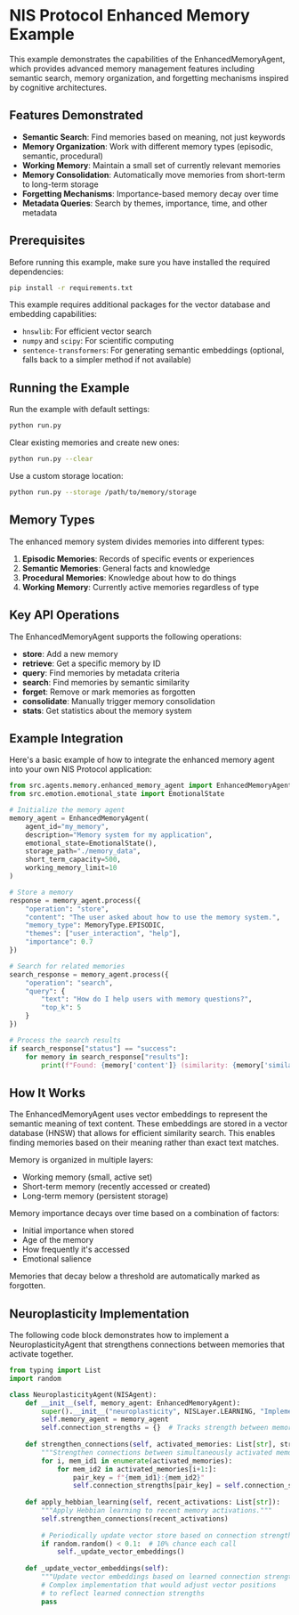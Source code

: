 # NIS Protocol Enhanced Memory Example

This example demonstrates the capabilities of the EnhancedMemoryAgent, which provides advanced memory management features including semantic search, memory organization, and forgetting mechanisms inspired by cognitive architectures.

## Features Demonstrated

- **Semantic Search**: Find memories based on meaning, not just keywords
- **Memory Organization**: Work with different memory types (episodic, semantic, procedural)
- **Working Memory**: Maintain a small set of currently relevant memories
- **Memory Consolidation**: Automatically move memories from short-term to long-term storage
- **Forgetting Mechanisms**: Importance-based memory decay over time
- **Metadata Queries**: Search by themes, importance, time, and other metadata

## Prerequisites

Before running this example, make sure you have installed the required dependencies:

```bash
pip install -r requirements.txt
```

This example requires additional packages for the vector database and embedding capabilities:
- `hnswlib`: For efficient vector search
- `numpy` and `scipy`: For scientific computing
- `sentence-transformers`: For generating semantic embeddings (optional, falls back to a simpler method if not available)

## Running the Example

Run the example with default settings:

```bash
python run.py
```

Clear existing memories and create new ones:

```bash
python run.py --clear
```

Use a custom storage location:

```bash
python run.py --storage /path/to/memory/storage
```

## Memory Types

The enhanced memory system divides memories into different types:

1. **Episodic Memories**: Records of specific events or experiences
2. **Semantic Memories**: General facts and knowledge
3. **Procedural Memories**: Knowledge about how to do things
4. **Working Memory**: Currently active memories regardless of type

## Key API Operations

The EnhancedMemoryAgent supports the following operations:

- **store**: Add a new memory
- **retrieve**: Get a specific memory by ID
- **query**: Find memories by metadata criteria
- **search**: Find memories by semantic similarity
- **forget**: Remove or mark memories as forgotten
- **consolidate**: Manually trigger memory consolidation
- **stats**: Get statistics about the memory system

## Example Integration

Here's a basic example of how to integrate the enhanced memory agent into your own NIS Protocol application:

```python
from src.agents.memory.enhanced_memory_agent import EnhancedMemoryAgent, MemoryType
from src.emotion.emotional_state import EmotionalState

# Initialize the memory agent
memory_agent = EnhancedMemoryAgent(
    agent_id="my_memory",
    description="Memory system for my application",
    emotional_state=EmotionalState(),
    storage_path="./memory_data",
    short_term_capacity=500,
    working_memory_limit=10
)

# Store a memory
response = memory_agent.process({
    "operation": "store",
    "content": "The user asked about how to use the memory system.",
    "memory_type": MemoryType.EPISODIC,
    "themes": ["user_interaction", "help"],
    "importance": 0.7
})

# Search for related memories
search_response = memory_agent.process({
    "operation": "search",
    "query": {
        "text": "How do I help users with memory questions?",
        "top_k": 5
    }
})

# Process the search results
if search_response["status"] == "success":
    for memory in search_response["results"]:
        print(f"Found: {memory['content']} (similarity: {memory['similarity']:.2f})")
```

## How It Works

The EnhancedMemoryAgent uses vector embeddings to represent the semantic meaning of text content. These embeddings are stored in a vector database (HNSW) that allows for efficient similarity search. This enables finding memories based on their meaning rather than exact text matches.

Memory is organized in multiple layers:
- Working memory (small, active set)
- Short-term memory (recently accessed or created)
- Long-term memory (persistent storage)

Memory importance decays over time based on a combination of factors:
- Initial importance when stored
- Age of the memory
- How frequently it's accessed
- Emotional salience

Memories that decay below a threshold are automatically marked as forgotten.

## Neuroplasticity Implementation

The following code block demonstrates how to implement a NeuroplasticityAgent that strengthens connections between memories that activate together.

```python
from typing import List
import random

class NeuroplasticityAgent(NISAgent):
    def __init__(self, memory_agent: EnhancedMemoryAgent):
        super().__init__("neuroplasticity", NISLayer.LEARNING, "Implements neuroplasticity mechanisms")
        self.memory_agent = memory_agent
        self.connection_strengths = {}  # Tracks strength between memory pairs
        
    def strengthen_connections(self, activated_memories: List[str], strength_increase: float = 0.1):
        """Strengthen connections between simultaneously activated memories."""
        for i, mem_id1 in enumerate(activated_memories):
            for mem_id2 in activated_memories[i+1:]:
                pair_key = f"{mem_id1}:{mem_id2}"
                self.connection_strengths[pair_key] = self.connection_strengths.get(pair_key, 0.5) + strength_increase
                
    def apply_hebbian_learning(self, recent_activations: List[str]):
        """Apply Hebbian learning to recent memory activations."""
        self.strengthen_connections(recent_activations)
        
        # Periodically update vector store based on connection strengths
        if random.random() < 0.1:  # 10% chance each call
            self._update_vector_embeddings()
            
    def _update_vector_embeddings(self):
        """Update vector embeddings based on learned connection strengths."""
        # Complex implementation that would adjust vector positions
        # to reflect learned connection strengths
        pass 